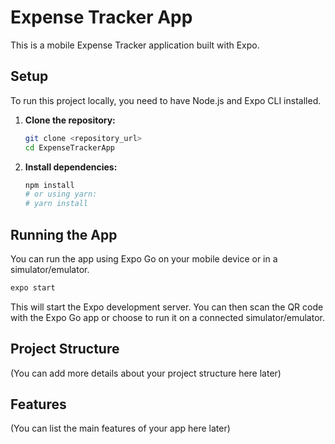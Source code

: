 # Expense Tracker App

This is a mobile Expense Tracker application built with Expo.

## Setup

To run this project locally, you need to have Node.js and Expo CLI installed.

1.  **Clone the repository:**

    ```bash
    git clone <repository_url>
    cd ExpenseTrackerApp
    ```

2.  **Install dependencies:**

    ```bash
    npm install
    # or using yarn:
    # yarn install
    ```

## Running the App

You can run the app using Expo Go on your mobile device or in a simulator/emulator.

```bash
expo start
```

This will start the Expo development server. You can then scan the QR code with the Expo Go app or choose to run it on a connected simulator/emulator.

## Project Structure

(You can add more details about your project structure here later)

## Features

(You can list the main features of your app here later)
